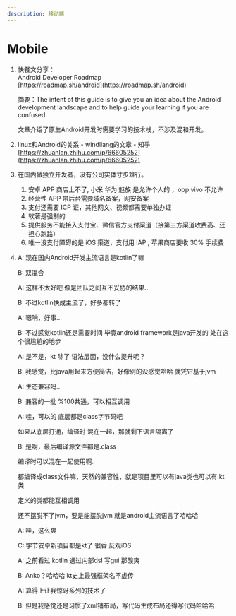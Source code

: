 ```yaml
---
description: 移动端
---
```


# Mobile

1. 快餐文分享：   
   Android Developer Roadmap   
   [https://roadmap.sh/android](https://roadmap.sh/android)

   摘要：The intent of this guide is to give you an idea about the Android development landscape and to help guide your learning if you are confused.

   文章介绍了原生Android开发时需要学习的技术栈，不涉及混和开发。

2. linux和Android的关系 - windliang的文章 - 知乎  [https://zhuanlan.zhihu.com/p/66605252](https://zhuanlan.zhihu.com/p/66605252)
3. 在国内做独立开发者，没有公司实体寸步难行。
   1. 安卓 APP 商店上不了, 小米 华为 魅族 是允许个人的 ，opp vivo 不允许
   2. 经营性 APP 带后台需要域名备案，网安备案
   3. 支付还需要 ICP 证，其他网文、视频都需要单独办证
   4. 软著是强制的
   5. 提供服务不能接入支付宝、微信官方支付渠道（接第三方渠道收费高、还担心跑路）
   6. 唯一没支付障碍的是 iOS 渠道，支付用 IAP , 苹果商店要收 30% 手续费
4. A: 现在国内Android开发主流语言是kotlin了嘛

   B: 双混合

   A: 这样不太好吧 像是团队之间互不妥协的结果..

   B: 不过kotlin快成主流了，好多都转了

   A: 嗯呐，好事…

   B: 不过感觉kotlin还是需要时间 毕竟android framework是java开发的 处在这个很尴尬的地步

   A: 是不是，kt 除了 语法层面，没什么提升呢？

   B: 我感觉，比java用起来方便简洁，好像别的没感觉哈哈 就凭它基于jvm

   A: 生态兼容吗..

   B: 兼容的一批 %100共通，可以相互调用

   A: 哇，可以的 底层都是class字节码吧

   如果从底层打通，编译时 混在一起，那就剩下语言隔离了

   B: 是啊，最后编译源文件都是.class

   编译时可以混在一起使用啊.

   都编译成class文件嘛，天然的兼容性，就是项目里可以有java类也可以有.kt类

   定义的类都能互相调用

   还不摆脱不了jvm，要是能摆脱jvm 就是android主流语言了哈哈哈

   A: 哇，这么爽

   C: 字节安卓新项目都是kt了 很香 反观iOS

   A: 之前看过 kotlin 通过内部dsl 写gui 那酸爽

   B: Anko？哈哈哈 kt史上最强框架名不虚传

   A: 算得上让我惊讶系列的技术了

   B: 但是我感觉还是习惯了xml铺布局，写代码生成布局还得写代码哈哈哈


